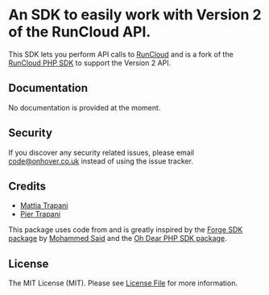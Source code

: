 # An SDK to easily work with Version 2 of the RunCloud API.

This SDK lets you perform API calls to [RunCloud](https://runcloud.io) and is a fork of the [RunCloud PHP SDK](https://github.com/16bitsrl/runcloud-php-sdk) to support the Version 2 API.

## Documentation

No documentation is provided at the moment.

## Security

If you discover any security related issues, please email [code@onhover.co.uk](mailto:code@onhover.co.uk) instead of using the issue tracker.

## Credits

- [Mattia Trapani](https://github.com/zupolgec)
- [Pier Trapani](https://github.com/piertrapani)

This package uses code from and is greatly inspired by the [Forge SDK package](https://github.com/themsaid/forge-sdk) by [Mohammed Said](https://github.com/themsaid) and the [Oh Dear PHP SDK package](https://github.com/ohdearapp/ohdear-php-sdk).

## License

The MIT License (MIT). Please see [License File](LICENSE.md) for more information.